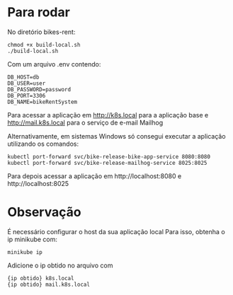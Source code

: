 # Para rodar
No diretório bikes-rent:

```  Shell
chmod +x build-local.sh
./build-local.sh
```  

Com um arquivo .env contendo:
``` Shell
DB_HOST=db
DB_USER=user
DB_PASSWORD=password
DB_PORT=3306
DB_NAME=bikeRentSystem
```  

Para acessar a aplicação em http://k8s.local para a aplicação base e http://mail.k8s.local para o serviço de e-mail Mailhog

Alternativamente, em sistemas Windows só consegui executar a aplicação utilizando os comandos: 
``` Shell
kubectl port-forward svc/bike-release-bike-app-service 8080:8080
kubectl port-forward svc/bike-release-mailhog-service 8025:8025
``` 

Para depois acessar a aplicação em http://localhost:8080 e http://localhost:8025 

# Observação

É necessário configurar o host da sua aplicação local
Para isso, obtenha o ip minikube com:
``` Shell
minikube ip
```
Adicione o ip obtido no arquivo com 
``` Shell
{ip obtido} k8s.local
{ip obtido} mail.k8s.local
```
